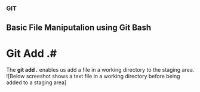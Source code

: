 ### GIT ###
## Basic File Maniputalion using Git Bash ##
# Git Add .#
The **git add .** enables us add a file in a working directory to the staging area. 
![Below screeshot shows a text file in a working directory before being added to a staging area]
